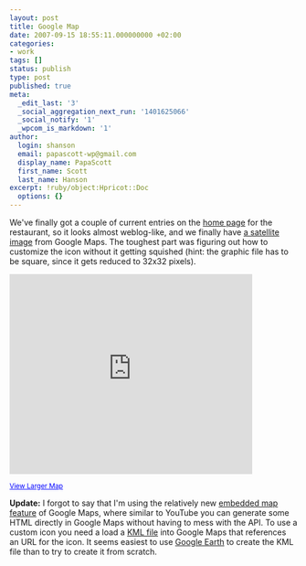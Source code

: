 ```yaml
---
layout: post
title: Google Map
date: 2007-09-15 18:55:11.000000000 +02:00
categories:
- work
tags: []
status: publish
type: post
published: true
meta:
  _edit_last: '3'
  _social_aggregation_next_run: '1401625066'
  _social_notify: '1'
  _wpcom_is_markdown: '1'
author:
  login: shanson
  email: papascott-wp@gmail.com
  display_name: PapaScott
  first_name: Scott
  last_name: Hanson
excerpt: !ruby/object:Hpricot::Doc
  options: {}
---
```

<p>We've finally got a couple of current entries on the <a href="http://www.mcdonalds-nordheide.de/">home page</a> for the restaurant, so it looks almost weblog-like, and we finally have <a href="http://www.mcdonalds-nordheide.de/restaurant/">a satellite image</a> from Google Maps. The toughest part was figuring out how to customize the icon without it getting squished (hint: the graphic file has to be square, since it gets reduced to 32x32 pixels).</p>
<p><iframe width="425" height="350" frameborder="0" scrolling="no" marginheight="0" marginwidth="0" src="http://maps.google.com/maps?f=q&amp;hl=en&amp;geocode=&amp;q=http:%2F%2Fwww.mcdonalds-nordheide.de%2Fdibbersen.kml&amp;ie=UTF8&amp;t=h&amp;om=1&amp;ll=53.363659,9.873147&amp;spn=0.004411,0.006115&amp;output=embed&amp;s=AARTsJqRZMO0jq3pcJpadIZk0lcRnLZw3Q"></iframe></p>
<p><small><a href="http://maps.google.com/maps?f=q&amp;hl=en&amp;geocode=&amp;q=http:%2F%2Fwww.mcdonalds-nordheide.de%2Fdibbersen.kml&amp;ie=UTF8&amp;t=h&amp;om=1&amp;ll=53.363659,9.873147&amp;spn=0.004411,0.006115&amp;source=embed" style="color:#0000FF;text-align:left">View Larger Map</a></small></p>
<p><strong>Update:</strong> I forgot to say that I'm using the relatively new <a href="http://google-latlong.blogspot.com/2007/08/youtube-style-embeddable-maps_21.html">embedded map feature</a> of Google Maps, where similar to YouTube you can generate some HTML directly in Google Maps without having to mess with the API. To use a custom icon you need a load a <a href="http://code.google.com/apis/kml/documentation/">KML file</a> into Google Maps that references an URL for the icon. It seems easiest to use <a href="http://earth.google.com/">Google Earth</a> to create the KML file than to try to create it from scratch.</p>
